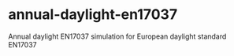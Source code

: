 # annual-daylight-en17037
Annual daylight EN17037 simulation for European daylight standard EN17037
